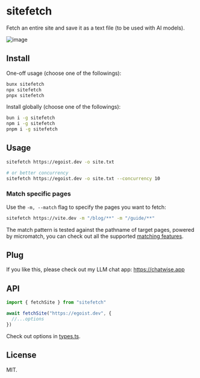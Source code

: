 # sitefetch

Fetch an entire site and save it as a text file (to be used with AI models).

![image](https://github.com/user-attachments/assets/e6877428-0e1c-444a-b7af-2fb21ded8814)

## Install

One-off usage (choose one of the followings):

```bash
bunx sitefetch
npx sitefetch
pnpx sitefetch
```

Install globally (choose one of the followings):

```bash
bun i -g sitefetch
npm i -g sitefetch
pnpm i -g sitefetch
```

## Usage

```bash
sitefetch https://egoist.dev -o site.txt

# or better concurrency
sitefetch https://egoist.dev -o site.txt --concurrency 10
```

### Match specific pages

Use the `-m, --match` flag to specify the pages you want to fetch:

```bash
sitefetch https://vite.dev -m "/blog/**" -m "/guide/**"
```

The match pattern is tested against the pathname of target pages, powered by micromatch, you can check out all the supported [matching features](https://github.com/micromatch/micromatch#matching-features).

## Plug

If you like this, please check out my LLM chat app: https://chatwise.app

## API

```ts
import { fetchSite } from "sitefetch"

await fetchSite("https://egoist.dev", {
  //...options
})
```

Check out options in [types.ts](./src/types.ts).

## License

MIT.
